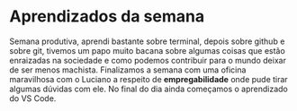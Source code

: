 # Aprendizados da semana
Semana produtiva, aprendi bastante sobre terminal, depois sobre github e sobre git, tivemos um papo muito bacana sobre algumas coisas que estão enraizadas na sociedade e como podemos contribuir para o mundo deixar de ser menos machista. Finalizamos a semana com uma oficina maravilhosa com o Luciano a respeito de **empregabilidade** onde pude tirar algumas dúvidas com ele. No final do dia ainda começamos o aprendizado do VS Code.